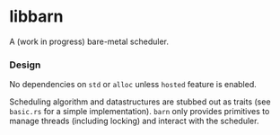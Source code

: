 libbarn
=====

A (work in progress) bare-metal scheduler.

### Design
No dependencies on `std` or `alloc` unless `hosted` feature is enabled.

Scheduling algorithm and datastructures are stubbed out as traits (see `basic.rs` for a
simple implementation). `barn` only provides primitives to manage threads (including
locking) and interact with the scheduler.
